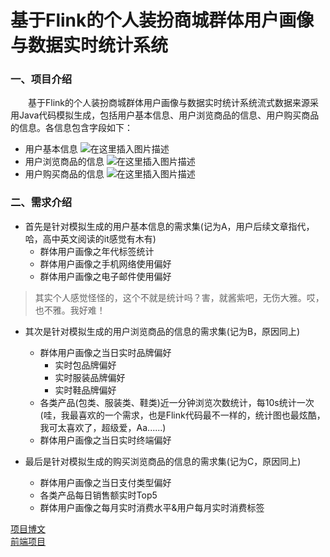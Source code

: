 # 基于Flink的个人装扮商城群体用户画像与数据实时统计系统

### 一、项目介绍

&emsp;&emsp;基于Flink的个人装扮商城群体用户画像与数据实时统计系统流式数据来源采用Java代码模拟生成，包括用户基本信息、用户浏览商品的信息、用户购买商品的信息。各信息包含字段如下：

- 用户基本信息
![在这里插入图片描述](https://img-blog.csdnimg.cn/20210403010134997.png?x-oss-process=image/watermark,type_ZmFuZ3poZW5naGVpdGk,shadow_10,text_aHR0cHM6Ly9ibG9nLmNzZG4ubmV0L3FxXzQ0OTkyNTU5,size_16,color_FFFFFF,t_70)
- 用户浏览商品的信息
![在这里插入图片描述](https://img-blog.csdnimg.cn/2021040301024376.png?x-oss-process=image/watermark,type_ZmFuZ3poZW5naGVpdGk,shadow_10,text_aHR0cHM6Ly9ibG9nLmNzZG4ubmV0L3FxXzQ0OTkyNTU5,size_16,color_FFFFFF,t_70)
- 用户购买商品的信息
![在这里插入图片描述](https://img-blog.csdnimg.cn/20210403010311270.png?x-oss-process=image/watermark,type_ZmFuZ3poZW5naGVpdGk,shadow_10,text_aHR0cHM6Ly9ibG9nLmNzZG4ubmV0L3FxXzQ0OTkyNTU5,size_16,color_FFFFFF,t_70)

### 二、需求介绍
- 首先是针对模拟生成的用户基本信息的需求集(记为A，用户后续文章指代，哈，高中英文阅读的it感觉有木有)
	- 群体用户画像之年代标签统计
	- 群体用户画像之手机网络使用偏好
	- 群体用户画像之电子邮件使用偏好
> 其实个人感觉怪怪的，这个不就是统计吗？害，就酱紫吧，无伤大雅。哎，也不雅。我好难！

- 其次是针对模拟生成的用户浏览商品的信息的需求集(记为B，原因同上)
	-	群体用户画像之当日实时品牌偏好
		-	实时包品牌偏好
		-	实时服装品牌偏好
		-	实时鞋品牌偏好
	-	各类产品(包类、服装类、鞋类)近一分钟浏览次数统计，每10s统计一次(哇，我最喜欢的一个需求，也是Flink代码最不一样的，统计图也最炫酷，我可太喜欢了，超级爱，Aa......)
	-	群体用户画像之当日实时终端偏好

- 最后是针对模拟生成的购买浏览商品的信息的需求集(记为C，原因同上)
	- 群体用户画像之当日支付类型偏好
	- 各类产品每日销售额实时Top5
	- 群体用户画像之每月实时消费水平&用户每月实时消费标签


[项目博文](https://blog.csdn.net/qq_44992559/category_10944129.html)<br/>
[前端项目](https://github.com/Zhifa-Liu/UserPotraitVue)
